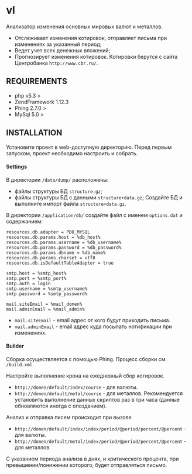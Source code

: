 # vl

Анализатор изменения основных мировых валют и металлов.
 - Отслеживает изменения котировок, отправляет письма при изменениях за указанный период;
 - Ведет учет всех денежных вложений;
 - Прогнозирует изменения котировок.
 Котировки берутся с сайта Центробанка `http://www.cbr.ru/`.
 

## REQUIREMENTS

 - php v5.3 >
 - ZendFramework 1.12.3
 - Phing 2.7.0 >
 - MySql 5.0 >

## INSTALLATION

Установите проект в web-доступную директорию.
Перед первым запуском, проект необходимо настроить и собрать.

#### Settings

В директории `/data/dump/` расположены: 
 - файлы структуры БД `structure.gz`;
 - файлы структуры БД с данными `structure+data.gz`;
 Создайте БД и выполните импорт файла `structure+data.gz`.
 
В директории `/application/db/` создайте файл с именем `options.dat`
и содержанием:

    resources.db.adapter = PDO_MYSQL
    resources.db.params.host = %db_host%
    resources.db.params.username = %db_username%
    resources.db.params.password = %db_password%
    resources.db.params.dbname = %db_name%
    resources.db.params.charset = utf8
    resources.db.isDefaultTableAdapter = true

    smtp.host = %smtp_host%
    smtp.port = %smtp_port%
    smtp.auth = login
    smtp.username = %smtp_username%
    smtp.password = %smtp_password%

    mail.siteEmail = %mail_domen%
    mail.adminEmail = %mail_admin%

 - `mail.siteEmail` - email адрес от кого будут приходить письма.
 - `mail.adminEmail` - email адрес куда посылать нотификации при изменениях.

#### Builder

Сборка осуществляется с помощью Phing.
Процесс сборки см. `/build.xml`

Настройте выполнение крона на ежедневный сбор котировок.
 - `http://domen/default/index/course` - для валюты.
 - `http://domen/default/metal/course` - для металлов.
Рекомендуется установить выполнение данных скриптов раз в три часа (данные обновляются иногда с опозданием).

Анализ и отправка писем происходит при вызове 
 - `http://domen/default/index/index/period/@period/percent/@percent` - для валюты.
 - `http://domen/default/metal/index/period/@period/percent/@percent` - для металлов.

С указанием периода анализа в днях, и критического процента, при превышении/понижении которого, 
будет отправляться письмо.



